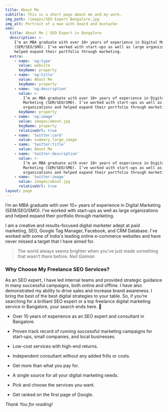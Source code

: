 ```yaml
---
title: About Me
subtitle: This is a short page about me and my work.
img_path: /images/SEO Expert Bangalore.jpg
img_alt: Portrait of a man with beard and mustache
seo:
  title: About Me | SEO Expert in Bangalore
  description: >-
    I’m an MBA graduate with over 10+ years of experience in Digital Marketing
    (SEM/SEO/SMO). I’ve worked with start-ups as well as large organizations and
    helped expand their portfolio through marketing.
  extra:
    - name: 'og:type'
      value: website
      keyName: property
    - name: 'og:title'
      value: About Me
      keyName: property
    - name: 'og:description'
      value: >-
        I’m an MBA graduate with over 10+ years of experience in Digital
        Marketing (SEM/SEO/SMO). I’ve worked with start-ups as well as large
        organizations and helped expand their portfolio through marketing.
      keyName: property
    - name: 'og:image'
      value: images/about.jpg
      keyName: property
      relativeUrl: true
    - name: 'twitter:card'
      value: summary_large_image
    - name: 'twitter:title'
      value: About Me
    - name: 'twitter:description'
      value: >-
        I’m an MBA graduate with over 10+ years of experience in Digital
        Marketing (SEM/SEO/SMO). I’ve worked with start-ups as well as large
        organizations and helped expand their portfolio through marketing.
    - name: 'twitter:image'
      value: images/about.jpg
      relativeUrl: true
layout: page
---
```

I’m an MBA graduate with over 10+ years of experience in Digital Marketing (SEM/SEO/SMO). I’ve worked with start-ups as well as large organizations and helped expand their portfolio through marketing. 

I am a creative and results-focused digital marketer adept at paid marketing, SEO, Google Tag Manager, Facebook, and CRM Database. I've worked with some of India's leading online e-commerce websites and have never missed a target that I have aimed for.

> The world always seems brighter when you’ve just made something that wasn’t there before. <cite>Neil Gaiman</cite>



### Why Choose My Freelance SEO Services?


As an SEO expert, I have led internal teams and provided strategic guidance in many successful campaigns, both online and offline. I have also demonstrated my ability to drive sales and increase brand awareness. I bring the best of the best digital strategies to your table. So, if you’re searching for a brilliant SEO expert or a top freelance digital marketing service in Bangalore, your search ends here.
 

*   Over 10 years of experience as an SEO expert and consultant in Bangalore.


*   Proven track record of running successful marketing campaigns for start-ups, small companies, and local businesses.


*   Low-cost services with high-end returns.


*   Independent consultant without any added frills or costs.


*   Get more than what you pay for.


*   A single source for all your digital marketing needs.


*   Pick and choose the services you want.


*   Get ranked on the first page of Google.

*Thank You for reading!*
